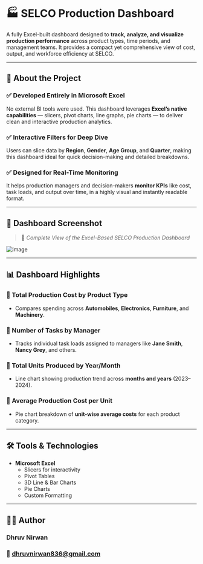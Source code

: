 # 🏭 SELCO Production Dashboard

A fully Excel-built dashboard designed to **track, analyze, and visualize production performance** across product types, time periods, and management teams. It provides a compact yet comprehensive view of cost, output, and workforce efficiency at SELCO.

---

## 🧾 **About the Project**

### ✅ Developed Entirely in Microsoft Excel  
No external BI tools were used. This dashboard leverages **Excel’s native capabilities** — slicers, pivot charts, line graphs, pie charts — to deliver clean and interactive production analytics.

### ✅ Interactive Filters for Deep Dive  
Users can slice data by **Region**, **Gender**, **Age Group**, and **Quarter**, making this dashboard ideal for quick decision-making and detailed breakdowns.

### ✅ Designed for Real-Time Monitoring  
It helps production managers and decision-makers **monitor KPIs** like cost, task loads, and output over time, in a highly visual and instantly readable format.

---

## 📸 Dashboard Screenshot

> 📍 *Complete View of the Excel-Based SELCO Production Dashboard*

![image](https://github.com/user-attachments/assets/744bb5ab-415c-41f1-a6a0-2f7acb177fcf)

---

## 📊 Dashboard Highlights

### 🔹 Total Production Cost by Product Type  
- Compares spending across **Automobiles**, **Electronics**, **Furniture**, and **Machinery**.

### 🔹 Number of Tasks by Manager  
- Tracks individual task loads assigned to managers like **Jane Smith**, **Nancy Grey**, and others.

### 🔹 Total Units Produced by Year/Month  
- Line chart showing production trend across **months and years** (2023–2024).

### 🔹 Average Production Cost per Unit  
- Pie chart breakdown of **unit-wise average costs** for each product category.

---

## 🛠️ Tools & Technologies

- **Microsoft Excel**
  - Slicers for interactivity  
  - Pivot Tables  
  - 3D Line & Bar Charts  
  - Pie Charts  
  - Custom Formatting

---

## 👨‍💼 Author
### Dhruv Nirwan
### 📧 dhruvnirwan836@gmail.com
